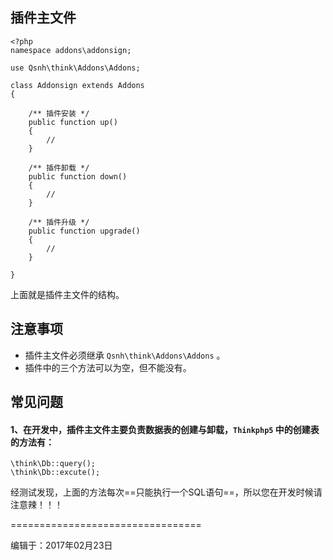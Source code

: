 ## 插件主文件

```
<?php
namespace addons\addonsign;

use Qsnh\think\Addons\Addons;

class Addonsign extends Addons
{

    /** 插件安装 */
    public function up()
    {
        //
    }

    /** 插件卸载 */
    public function down()
    {
        //
    }

    /** 插件升级 */
    public function upgrade()
    {
        //
    }

}
```

上面就是插件主文件的结构。

## 注意事项

+ 插件主文件必须继承 `Qsnh\think\Addons\Addons` 。
+ 插件中的三个方法可以为空，但不能没有。


## 常见问题

#### 1、在开发中，插件主文件主要负责数据表的创建与卸载，`Thinkphp5` 中的创建表的方法有：

```
\think\Db::query();
\think\Db::excute();
```

经测试发现，上面的方法每次\==只能执行一个SQL语句\==，所以您在开发时候请注意辣！！！

=================================

编辑于：2017年02月23日